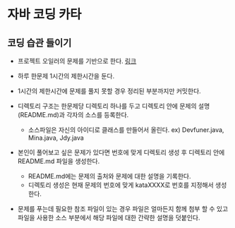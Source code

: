 자바 코딩 카타
==================== 

코딩 습관 들이기
------------ 

- 프로젝트 오일러의 문제를 기반으로 한다. [링크](https://projecteuler.net/archives)
- 하루 한문제 1시간의 제한시간을 둔다.
- 1시간의 제한시간에 문제를 풀지 못할 경우 정리된 부분까지만 커밋한다.


- 디렉토리 구조는 한문제당 디렉토리 하나를 두고 디렉토리 안에 문제의 설명(README.md)과 각자의 소스를
  등록한다.
  - 소스파일은 자신의 아이디로 클래스를 만들어서 올린다.
    ex) Devfuner.java, Mina.java, Jdy.java
    
    
- 본인이 풀어보고 싶은 문제가 있다면 번호에 맞게 디렉토리 생성 후 디렉토리 안에 README.md 파일을 생성한다.
  - README.md에는 문제의 출처와 문제에 대한 설명을 기록한다.
  - 디렉토리 생성은 현재 문제의 번호에 맞게 kataXXXX로 번호를 지정해서 생성한다.
  

- 문제를 푸는데 필요한 참조 파일이 있는 경우 파일은 얼마든지 함께 첨부 할 수 있고
  파일을 사용한 소스 부분에서 해당 파일에 대한 간략한 설명을 덧붙인다.
 